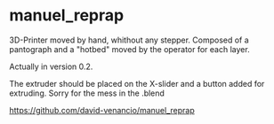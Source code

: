 # manuel_reprap
3D-Printer moved by hand, whithout any stepper.
Composed of a pantograph and a "hotbed" moved by the operator for each layer.

Actually in version 0.2.

The extruder should be placed on the X-slider and a button added for extruding.
Sorry for the mess in the .blend

https://github.com/david-venancio/manuel_reprap
